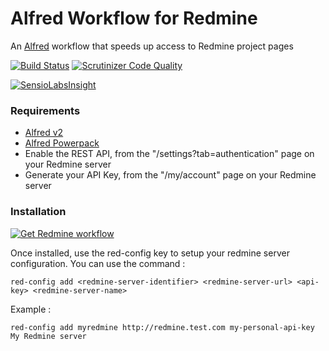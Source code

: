 Alfred Workflow for Redmine
===========================
An [Alfred](http://alfredapp.com) workflow that speeds up access to Redmine project pages

[![Build Status](https://travis-ci.org/GMaissa/redmine-alfredworkflow.svg)](https://travis-ci.org/GMaissa/redmine-alfredworkflow)
[![Scrutinizer Code Quality](https://scrutinizer-ci.com/g/GMaissa/redmine-alfredworkflow/badges/quality-score.png?b=master)](https://scrutinizer-ci.com/g/GMaissa/redmine-alfredworkflow/?branch=master)

[![SensioLabsInsight](https://insight.sensiolabs.com/projects/7de26d83-26e8-475b-9eaa-dcab53df8ec0/small.png)](https://insight.sensiolabs.com/projects/7de26d83-26e8-475b-9eaa-dcab53df8ec0)

### Requirements
* [Alfred v2](http://alfredapp.com)
* [Alfred Powerpack](http://www.alfredapp.com/powerpack)
* Enable the REST API, from the "/settings?tab=authentication" page on your Redmine server
* Generate your API Key, from the "/my/account" page on your Redmine server

### Installation
[![Get Redmine workflow](https://raw.github.com/hzlzh/AlfredWorkflow.com/master/index/css/images/downlaod-btn.png)](https://github.com/GMaissa/redmine-alfredworkflow/raw/master/Redmine.alfredworkflow)

Once installed, use the red-config key to setup your redmine server configuration. You can use the command :

    red-config add <redmine-server-identifier> <redmine-server-url> <api-key> <redmine-server-name>

Example :

    red-config add myredmine http://redmine.test.com my-personal-api-key My Redmine server
